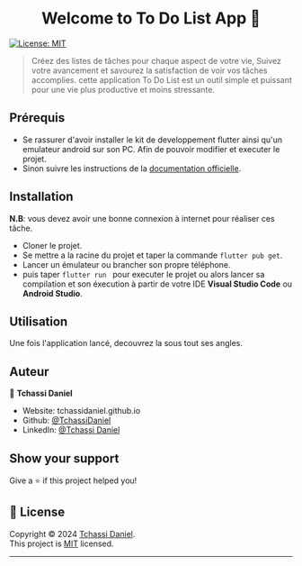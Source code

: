 <h1 align="center">Welcome to To Do List App 👋</h1>
<p>
  <a href="http://opensource.org/licenses/MIT" target="_blank">
    <img alt="License: MIT" src="https://img.shields.io/badge/License-MIT-yellow.svg" />
  </a>
</p>

> Créez des listes de tâches pour chaque aspect de votre vie, Suivez votre avancement et savourez la satisfaction de voir vos tâches accomplies. cette application To Do List est un outil simple et puissant pour une vie plus productive et moins stressante.

## Prérequis
* Se rassurer d'avoir installer le kit de developpement flutter ainsi qu'un emulateur android sur son PC. Afin de pouvoir modifier et executer le projet.<br />
* Sinon suivre les instructions de la [documentation officielle](https://docs.flutter.dev/get-started/install).

## Installation
**N.B**: vous devez avoir une bonne connexion à internet pour réaliser ces tâche.<br />
* Cloner le projet.<br />
* Se mettre a la racine du projet et taper la commande `flutter pub get`.<br />
* Lancer un émulateur ou brancher son propre téléphone.
* puis taper `flutter run ` pour executer le projet ou alors lancer sa compilation et son éxecution à partir de votre IDE **Visual Studio Code** ou **Android Studio**.

<!--### ou 
Télécharger le fichier `\build\app\outputs\flutter-apk\` dans son téléphonne et l'installer. Puis jouissez de l'application.-->

## Utilisation

Une fois l'application lancé, decouvrez la sous tout ses angles.

## Auteur

👤 **Tchassi Daniel**

* Website: tchassidaniel.github.io
* Github: [@TchassiDaniel](https://github.com/TchassiDaniel)
* LinkedIn: [@Tchassi Daniel](https://linkedin.com/in/tchassidaniel)

## Show your support

Give a ⭐️ if this project helped you!

## 📝 License

Copyright © 2024 [Tchassi Daniel](https://github.com/TchassiDaniel).<br />
This project is [MIT](http://opensource.org/licenses/MIT) licensed.

***
